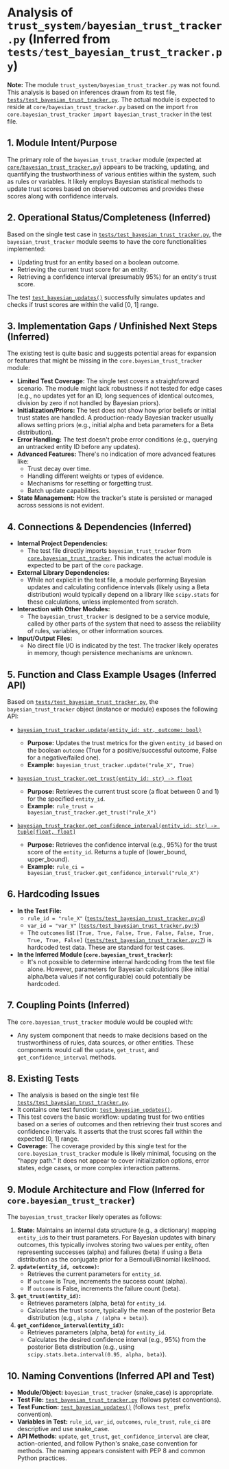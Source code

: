 # Analysis of `trust_system/bayesian_trust_tracker.py` (Inferred from `tests/test_bayesian_trust_tracker.py`)

**Note:** The module `trust_system/bayesian_trust_tracker.py` was not found. This analysis is based on inferences drawn from its test file, [`tests/test_bayesian_trust_tracker.py`](tests/test_bayesian_trust_tracker.py:). The actual module is expected to reside at `core/bayesian_trust_tracker.py` based on the import `from core.bayesian_trust_tracker import bayesian_trust_tracker` in the test file.

## 1. Module Intent/Purpose

The primary role of the `bayesian_trust_tracker` module (expected at [`core/bayesian_trust_tracker.py`](core/bayesian_trust_tracker.py)) appears to be tracking, updating, and quantifying the trustworthiness of various entities within the system, such as rules or variables. It likely employs Bayesian statistical methods to update trust scores based on observed outcomes and provides these scores along with confidence intervals.

## 2. Operational Status/Completeness (Inferred)

Based on the single test case in [`tests/test_bayesian_trust_tracker.py`](tests/test_bayesian_trust_tracker.py:), the `bayesian_trust_tracker` module seems to have the core functionalities implemented:
*   Updating trust for an entity based on a boolean outcome.
*   Retrieving the current trust score for an entity.
*   Retrieving a confidence interval (presumably 95%) for an entity's trust score.

The test [`test_bayesian_updates()`](tests/test_bayesian_trust_tracker.py:3) successfully simulates updates and checks if trust scores are within the valid [0, 1] range.

## 3. Implementation Gaps / Unfinished Next Steps (Inferred)

The existing test is quite basic and suggests potential areas for expansion or features that might be missing in the `core.bayesian_trust_tracker` module:
*   **Limited Test Coverage:** The single test covers a straightforward scenario. The module might lack robustness if not tested for edge cases (e.g., no updates yet for an ID, long sequences of identical outcomes, division by zero if not handled by Bayesian priors).
*   **Initialization/Priors:** The test does not show how prior beliefs or initial trust states are handled. A production-ready Bayesian tracker usually allows setting priors (e.g., initial alpha and beta parameters for a Beta distribution).
*   **Error Handling:** The test doesn't probe error conditions (e.g., querying an untracked entity ID before any updates).
*   **Advanced Features:** There's no indication of more advanced features like:
    *   Trust decay over time.
    *   Handling different weights or types of evidence.
    *   Mechanisms for resetting or forgetting trust.
    *   Batch update capabilities.
*   **State Management:** How the tracker's state is persisted or managed across sessions is not evident.

## 4. Connections & Dependencies (Inferred)

*   **Internal Project Dependencies:**
    *   The test file directly imports `bayesian_trust_tracker` from [`core.bayesian_trust_tracker`](core/bayesian_trust_tracker.py:1). This indicates the actual module is expected to be part of the `core` package.
*   **External Library Dependencies:**
    *   While not explicit in the test file, a module performing Bayesian updates and calculating confidence intervals (likely using a Beta distribution) would typically depend on a library like `scipy.stats` for these calculations, unless implemented from scratch.
*   **Interaction with Other Modules:**
    *   The `bayesian_trust_tracker` is designed to be a service module, called by other parts of the system that need to assess the reliability of rules, variables, or other information sources.
*   **Input/Output Files:**
    *   No direct file I/O is indicated by the test. The tracker likely operates in memory, though persistence mechanisms are unknown.

## 5. Function and Class Example Usages (Inferred API)

Based on [`tests/test_bayesian_trust_tracker.py`](tests/test_bayesian_trust_tracker.py:), the `bayesian_trust_tracker` object (instance or module) exposes the following API:

*   [`bayesian_trust_tracker.update(entity_id: str, outcome: bool)`](tests/test_bayesian_trust_tracker.py:9)
    *   **Purpose:** Updates the trust metrics for the given `entity_id` based on the boolean `outcome` (True for a positive/successful outcome, False for a negative/failed one).
    *   **Example:** `bayesian_trust_tracker.update("rule_X", True)`

*   [`bayesian_trust_tracker.get_trust(entity_id: str) -> float`](tests/test_bayesian_trust_tracker.py:11)
    *   **Purpose:** Retrieves the current trust score (a float between 0 and 1) for the specified `entity_id`.
    *   **Example:** `rule_trust = bayesian_trust_tracker.get_trust("rule_X")`

*   [`bayesian_trust_tracker.get_confidence_interval(entity_id: str) -> tuple[float, float]`](tests/test_bayesian_trust_tracker.py:12)
    *   **Purpose:** Retrieves the confidence interval (e.g., 95%) for the trust score of the `entity_id`. Returns a tuple of (lower_bound, upper_bound).
    *   **Example:** `rule_ci = bayesian_trust_tracker.get_confidence_interval("rule_X")`

## 6. Hardcoding Issues

*   **In the Test File:**
    *   `rule_id = "rule_X"` ([`tests/test_bayesian_trust_tracker.py:4`](tests/test_bayesian_trust_tracker.py:4))
    *   `var_id = "var_Y"` ([`tests/test_bayesian_trust_tracker.py:5`](tests/test_bayesian_trust_tracker.py:5))
    *   The `outcomes` list `[True, True, False, True, False, False, True, True, True, False]` ([`tests/test_bayesian_trust_tracker.py:7`](tests/test_bayesian_trust_tracker.py:7)) is hardcoded test data.
    These are standard for test cases.
*   **In the Inferred Module (`core.bayesian_trust_tracker`):**
    *   It's not possible to determine internal hardcoding from the test file alone. However, parameters for Bayesian calculations (like initial alpha/beta values if not configurable) could potentially be hardcoded.

## 7. Coupling Points (Inferred)

The `core.bayesian_trust_tracker` module would be coupled with:
*   Any system component that needs to make decisions based on the trustworthiness of rules, data sources, or other entities. These components would call the `update`, `get_trust`, and `get_confidence_interval` methods.

## 8. Existing Tests

*   The analysis is based on the single test file [`tests/test_bayesian_trust_tracker.py`](tests/test_bayesian_trust_tracker.py:).
*   It contains one test function: [`test_bayesian_updates()`](tests/test_bayesian_trust_tracker.py:3).
*   This test covers the basic workflow: updating trust for two entities based on a series of outcomes and then retrieving their trust scores and confidence intervals. It asserts that the trust scores fall within the expected [0, 1] range.
*   **Coverage:** The coverage provided by this single test for the `core.bayesian_trust_tracker` module is likely minimal, focusing on the "happy path." It does not appear to cover initialization options, error states, edge cases, or more complex interaction patterns.

## 9. Module Architecture and Flow (Inferred for `core.bayesian_trust_tracker`)

The `bayesian_trust_tracker` likely operates as follows:
1.  **State:** Maintains an internal data structure (e.g., a dictionary) mapping `entity_id`s to their trust parameters. For Bayesian updates with binary outcomes, this typically involves storing two values per entity, often representing successes (alpha) and failures (beta) if using a Beta distribution as the conjugate prior for a Bernoulli/Binomial likelihood.
2.  **`update(entity_id, outcome)`:**
    *   Retrieves the current parameters for `entity_id`.
    *   If `outcome` is True, increments the success count (alpha).
    *   If `outcome` is False, increments the failure count (beta).
3.  **`get_trust(entity_id)`:**
    *   Retrieves parameters (alpha, beta) for `entity_id`.
    *   Calculates the trust score, typically the mean of the posterior Beta distribution (e.g., `alpha / (alpha + beta)`).
4.  **`get_confidence_interval(entity_id)`:**
    *   Retrieves parameters (alpha, beta) for `entity_id`.
    *   Calculates the desired confidence interval (e.g., 95%) from the posterior Beta distribution (e.g., using `scipy.stats.beta.interval(0.95, alpha, beta)`).

## 10. Naming Conventions (Inferred API and Test)

*   **Module/Object:** `bayesian_trust_tracker` (snake_case) is appropriate.
*   **Test File:** [`test_bayesian_trust_tracker.py`](tests/test_bayesian_trust_tracker.py:) (follows pytest conventions).
*   **Test Function:** [`test_bayesian_updates()`](tests/test_bayesian_trust_tracker.py:3) (follows `test_` prefix convention).
*   **Variables in Test:** `rule_id`, `var_id`, `outcomes`, `rule_trust`, `rule_ci` are descriptive and use snake_case.
*   **API Methods:** `update`, `get_trust`, `get_confidence_interval` are clear, action-oriented, and follow Python's snake_case convention for methods.
The naming appears consistent with PEP 8 and common Python practices.